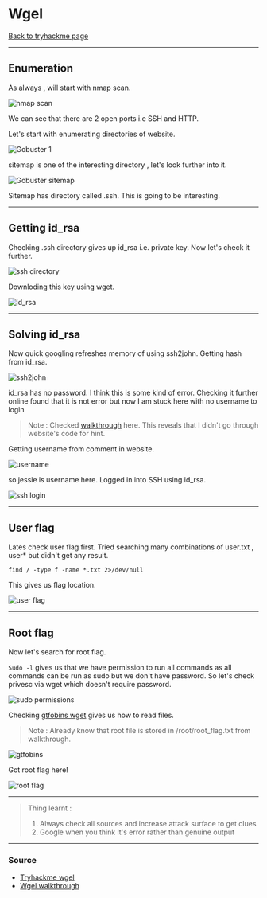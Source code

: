 # Wgel
[Back to tryhackme page](../index.md)
- --
## Enumeration
As always , will start with nmap scan.

![nmap scan](nmap%20scan.png)

We can see that there are 2 open ports i.e SSH and HTTP.

Let's start with enumerating directories of website.

![Gobuster 1](Gobuster%201.png)

sitemap is one of the interesting directory , let's look further into it.

![Gobuster sitemap](Gobuster%202.png)

Sitemap has directory called .ssh. This is going to be interesting.
- --
## Getting id_rsa
Checking .ssh directory gives up id_rsa i.e. private key. Now let's check it further.

![ssh directory](ssh%20directory.png)

Downloding this key using wget.

![id_rsa](id_rsa.png)

- --
## Solving id_rsa
Now quick googling refreshes memory of using ssh2john. Getting hash from id_rsa.

![ssh2john](ssh2john.png)

id_rsa has no password. I think this is some kind of error. Checking it further online found that it is not error but now I am stuck here with no username to login

> Note : Checked [walkthrough](https://yebberdog.medium.com/try-hack-me-wgel-walkthrough-e28b9e7a1d06) here. This reveals that I didn't go through website's code for hint.

Getting username from comment in website.

![username](username.png)

so jessie is username here.
Logged in into SSH using id_rsa.

![ssh login](ssh%20login.png)

- --
## User flag
Lates check user flag first.
Tried searching many combinations of user.txt , user* but didn't get any result.

```
find / -type f -name *.txt 2>/dev/null
```
This gives us flag location.

![user flag](../LazyAdmin/user%20flag.png)

- --
## Root flag
Now let's search for root flag.

```Sudo -l``` gives us that we have permission to run all commands as all commands can be run as sudo but we don't have password. So let's check privesc via wget which doesn't require password.

![sudo permissions](sudo%20permissions.png)

Checking [gtfobins wget](https://gtfobins.github.io/gtfobins/wget/#file-read) gives us how to read files.

> Note : Already know that root file is stored in /root/root_flag.txt from walkthrough.

![gtfobins](gftobins%20wget.png)

Got root flag here!

![root flag](root%20flag.png)

- --

> Thing learnt :
> 1. Always check all sources and increase attack surface to get clues
> 2. Google when you think it's error rather than genuine output

- --
### Source
- [Tryhackme wgel](https://tryhackme.com/room/wgelctf)
- [Wgel walkthrough](https://yebberdog.medium.com/try-hack-me-wgel-walkthrough-e28b9e7a1d06)